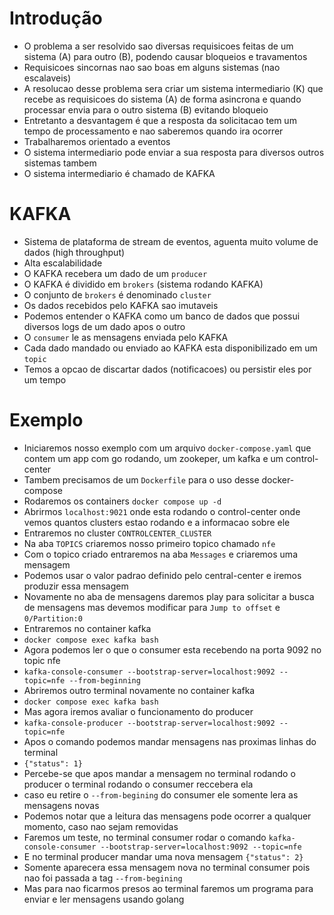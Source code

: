 # Introdução

- O problema a ser resolvido sao diversas requisicoes feitas de um sistema (A) para outro (B), podendo causar bloqueios e travamentos
- Requisicoes sincornas nao sao boas em alguns sistemas (nao escalaveis)
- A resolucao desse problema sera criar um sistema intermediario (K) que recebe as requisicoes do sistema (A) de forma asincrona e quando processar envia para o outro sistema (B) evitando bloqueio
- Entretanto a desvantagem é que a resposta da solicitacao tem um tempo de processamento e nao saberemos quando ira ocorrer
- Trabalharemos orientado a eventos
- O sistema intermediario pode enviar a sua resposta para diversos outros sistemas tambem
- O sistema intermediario é chamado de KAFKA

# KAFKA

- Sistema de plataforma de stream de eventos, aguenta muito volume de dados (high throughput)
- Alta escalabilidade
- O KAFKA recebera um dado de um `producer`
- O KAFKA é dividido em `brokers` (sistema rodando KAFKA)
- O conjunto de `brokers` é denominado `cluster`
- Os dados recebidos pelo KAFKA sao imutaveis
- Podemos entender o KAFKA como um banco de dados que possui diversos logs de um dado apos o outro
- O `consumer` le as mensagens enviada pelo KAFKA
- Cada dado mandado ou enviado ao KAFKA esta disponibilizado em um `topic`
- Temos a opcao de discartar dados (notificacoes) ou persistir eles por um tempo

# Exemplo

- Iniciaremos nosso exemplo com um arquivo `docker-compose.yaml` que contem um app com go rodando, um zookeper, um kafka e um control-center
- Tambem precisamos de um `Dockerfile` para o uso desse docker-compose
- Rodaremos os containers `docker compose up -d`
- Abrirmos `localhost:9021` onde esta rodando o control-center onde vemos quantos clusters estao rodando e a informacao sobre ele
- Entraremos no cluster `CONTROLCENTER_CLUSTER`
- Na aba `TOPICS` criaremos nosso primeiro topico chamado `nfe`
- Com o topico criado entraremos na aba `Messages` e criaremos uma mensagem
- Podemos usar o valor padrao definido pelo central-center e iremos produzir essa mensagem
- Novamente no aba de mensagens daremos play para solicitar a busca de mensagens mas devemos modificar para `Jump to offset` e `0/Partition:0`
- Entraremos no container kafka
- `docker compose exec kafka bash`
- Agora podemos ler o que o consumer esta recebendo na porta 9092 no topic nfe
- `kafka-console-consumer --bootstrap-server=localhost:9092 --topic=nfe --from-beginning`
- Abriremos outro terminal novamente no container kafka
- `docker compose exec kafka bash`
- Mas agora iremos avaliar o funcionamento do producer
- `kafka-console-producer --bootstrap-server=localhost:9092 --topic=nfe`
- Apos o comando podemos mandar mensagens nas proximas linhas do terminal
- `{"status": 1}`
- Percebe-se que apos mandar a mensagem no terminal rodando o producer o terminal rodando o consumer reccebera ela
- caso eu retire o `--from-begining` do consumer ele somente lera as mensagens novas
- Podemos notar que a leitura das mensagens pode ocorrer a qualquer momento, caso nao sejam removidas
- Faremos um teste, no terminal consumer rodar o comando `kafka-console-consumer --bootstrap-server=localhost:9092 --topic=nfe`
- E no terminal producer mandar uma nova mensagem `{"status": 2}`
- Somente aparecera essa mensagem nova no terminal consumer pois nao foi passada a tag `--from-begining`
- Mas para nao ficarmos presos ao terminal faremos um programa para enviar e ler mensagens usando golang
